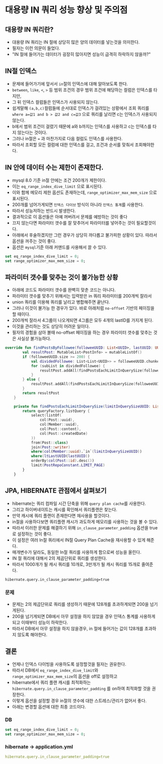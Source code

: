 # 대용량 IN 쿼리 성능 향상 및 주의점

## 대용량 IN 쿼리란?
* 대용량 IN 쿼리는 IN 절에 상당히 많은 양의 데이터를 넣는것을 의미한다.
* 필자는 이런 의문이 들었다. 
* "IN 절에 들어가는 데이터가 굉장히 많아지면 성능이 급격히 하락하지 않을까?"

## IN절 인덱스
* 문제에 들어가기에 앞서서 `in`절의 인덱스에 대해 알아보도록 한다.
* `between`, `like`, `<`, `>` 등 범위 조건의 경우 범위 조건에 해당하는 컬럼은 인덱스를 타지만, 
* 그 뒤 인덱스 컬럼들은 인덱스가 사용되지 않는다.
* 쉽게말해 `(a,b,c)`컬럼들에 순서대로 인덱스가 걸려있는 상황에서 조회 쿼리를 `where a=값1 and b > 값2 and c=값3` 으로 쿼리를 날리면 c는 인덱스가 사용되지 않는다.
* b에서 범위 조건이 걸렸기 때문에 a와 b까지는 인덱스를 사용하고 c는 인덱스를 타지 않는다는 것이다.
* 그러나 in절은 `=` 과 마찬가지로 다음 컬럼도 인덱스를 사용한다.
* 따라서 조회할 모든 컬럼에 대한 인덱스를 걸고, 조건과 순서를 맞춰서 조회해야한다.

## IN 안에 데이터 수는 제한이 존재한다.
* mysql 8.0 기준 in절 안에는 조건 200개가 제한이다.
* 이는 `eq_range_index_dive_limit` 으로 표시된다.
* 이와 함께 메모리 제한 옵션도 존재하는데, `range_optimizer_max_mem_size` 으로 표시된다.
* 200개를 넘어가게되면 `인덱스 다이브` 방식이 아니라 `인덱스 통계`를 사용한다.
* 따라서 성능저하는 반드시 발생한다.
* 결과적으로 이 옵션들은 아예 꺼버려서 문제를 예방하는 것이 좋다
* 끄지 않는다면 파라미터 갯수를 잘 맞추어서 파라미터를 넣어주는 것이 필요할것이다.
* 아래에서 후술하겠지만 그런 경우가 상당히 까다롭고 불가피한 상황이 있다. 따라서 옵션을 꺼주는 것이 좋다.
* 옵션은 `mysql`기준 아래 커맨드를 사용해서 끌 수 있다.
```sql
set eq_range_index_dive_limit = 0;
set range_optimizer_max_mem_size = 0;
```

## 파라미터 갯수를 맞추는 것이 불가능한 상황
* 아래에 코드도 파라미터 갯수를 완벽히 맞춘 코드는 아니다.
* 파라미터 갯수를 맞추기 위해서는 입력받은 in 쿼리 파라미터를 200개씩 잘라서 
* union 쿼리를 이용해 쿼리를 날리고 병합해주면 끝난다.
* 그러나 이것이 불가능 한 경우가 있다. 바로 아래처럼 `no-offset` 기반의 페이징을 할 때이다.
* 200개씩 잘라서 4그룹이 나오게되면 4그룹은 모두 4개의 lastID를 가지게 된다.
* 이것을 관리하는 것도 상당히 어려운 일이다.
* 필자의 경험을 삼아 볼때 no-offset 페이징을 하는 경우 파라미터 갯수를 맞추는 것은 사실상 불가능하다.
```kotlin
override fun findPostsByFollowee(followeeUUID: List<UUID>, lastUUID: UUID?): List<PostInfo> {
        val resultPost: MutableList<PostInfo> = mutableListOf()
        if (followeeUUID.size >= 200) {
            val dividedFollowee: List<List<UUID>> = followeeUUID.chunked(200)
            for (subList in dividedFollowee) {
                resultPost.addAll(findPostsEachLimitInQuerySize(followeeUUID, lastUUID))
            }
        } else {
            resultPost.addAll(findPostsEachLimitInQuerySize(followeeUUID, lastUUID))
        }
        return resultPost
    }

    private fun findPostsEachLimitInQuerySize(limitInQuerySizeUUID: List<UUID>, lastUUID: UUID?): List<PostInfo> {
        return queryFactory.listQuery {
            select(listOf(
                col(Post::uuid),
                col(Member::uuid),
                col(Post::content),
                col(Post::createdDate)
            ))
            from(Post::class)
            join(Post::writer)
            where(col(Member::uuid).`in`(limitInQuerySizeUUID))
            where(ltLastUUID(lastUUID))
            orderBy(col(Post::id).desc())
            limit(PostRepoConstant.LIMIT_PAGE)
        }
    }
```

## JPA, HIBERNATE 관점에서 살펴보기
* hibernate는 쿼리 컴파일 시간 단축을 위해 `query plan cache`를 사용한다.
* 그리고 하이버네이트는 캐시를 확인해서 쿼리플랜은 찾는다.
* 만약 캐시에 쿼리 플랜이 존재한다면 재사용을 할것이다.
* in절을 사용하다보면 쿼리플랜 캐시가 과도하게 메모리를 사용하는 것을 볼 수 있다.
* 따라서 이러한 문제를 해결하기 위해 `in_clause_parameter_padding` 옵션을 true로 설정하는 것이 좋다.
* 이 설정은 여러 In절 쿼리에서 IN절 Query Plan Cache을 재사용할 수 있게 해준다. 
* 매개변수가 달라도, 동일한 In절 쿼리를 사용하게 함으로써 성능을 올린다. 
* IN 절 쿼리에 대해서 2의 제곱단위로 쿼리를 생성한다. 
* 따라서 1000개가 될 캐시 쿼리를 10개로, 3만개가 될 캐시 쿼리를 15개로 줄여준다.
```
hibernate.query.in_clause_parameter_padding=true
```
### 문제
* 문제는 2의 제곱단위로 쿼리를 생성하기 때문에 128개를 초과하게되면 200을 넘기게된다.
* 200을 넘기게되면 DB에서 아무 설정을 하지 않았을 경우 인덱스 통계를 사용하게 되고 이때부터 성능이 하락한다.
* 따라서 DB에서 아무 설정을 하지 않을경우, in 절에 들어가는 값이 128개를 초과하지 않도록 해야한다.

## 결론
* 언제나 인덱스 다이빙을 사용하도록 설정할것을 필자는 권유한다.
* 따라서 DB에서 `eq_range_index_dive_limit`와 `range_optimizer_max_mem_size`의 옵션을 off로 설정하고
* hibernate에서 쿼리 플랜 캐시를 최적화하는 `hibernate.query.in_clause_parameter_padding` 를 on하여 최적화할 것을 권장한다.
* 이렇게 옵션을 설정할 경우 in절의 갯수에 대한 스트레스/관리가 없어서 좋다.
* 아래는 변경할 옵션에 대한 최종 코드이다.
### DB
```sql
set eq_range_index_dive_limit = 0;
set range_optimizer_max_mem_size = 0;
```
### hibernate -> application.yml
```yaml
hibernate.query.in_clause_parameter_padding=true
```